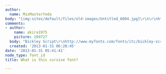 ```yaml
---
author:
  name: MixMasterYoda
body: "[img:sites/default/files/old-images/Untitled_6094.jpg]\r\n\r\nhttp://imgur.com/h9it39g"
comments:
- author:
    name: akira1975
    picture: 109727
  body: "Bickley Script\r\nhttp://www.myfonts.com/fonts/itc/bickley-script/"
  created: '2013-01-31 06:28:45'
date: '2013-01-31 05:41:41'
node_type: font_id
title: What is this cursive font?

---
```


